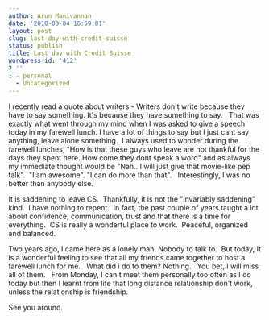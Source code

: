 ```yaml
---
author: Arun Manivannan
date: '2010-03-04 16:59:01'
layout: post
slug: last-day-with-credit-suisse
status: publish
title: Last day with Credit Suisse
wordpress_id: '412'
? ''
: - personal
  - Uncategorized
---
```


I recently read a quote about writers - Writers don't write because they have
to say something. It's because they have something to say.   That was exactly
what went through my mind when I was asked to give a speech today in my
farewell lunch. I have a lot of things to say but I just cant say anything,
leave alone something.  I always used to wonder during the farewell lunches,
"How is that these guys who leave are not thankful for the days they spent
here. How come they dont speak a word" and as always my immediate thought
would be "Nah.. I will just give that movie-like pep talk".  "I am awesome".
"I can do more than that".   Interestingly, I was no better than anybody else.

It is saddening to leave CS.  Thankfully, it is not the "invariably saddening"
kind.  I have nothing to repent.  In fact, the past couple of years taught a
lot about confidence, communication, trust and that there is a time for
everything.  CS is really a wonderful place to work.  Peaceful, organized and
balanced.

Two years ago, I came here as a lonely man. Nobody to talk to.  But today, It
is a wonderful feeling to see that all my friends came together to host a
farewell lunch for me.   What did i do to them? Nothing.   You bet, I will
miss all of them.   From Monday, I can't meet them personally too often as I
do today but then I learnt from life that long distance relationship don't
work, unless the relationship is friendship.

See you around.

